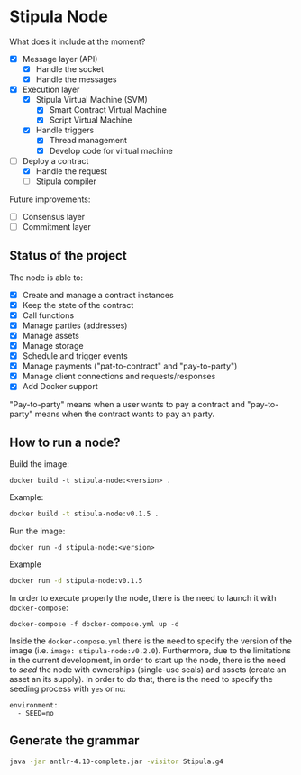 # Stipula Node

What does it include at the moment?
- [x] Message layer (API)
  - [x] Handle the socket 
  - [x] Handle the messages
- [x] Execution layer
  - [x] Stipula Virtual Machine (SVM)
    - [x] Smart Contract Virtual Machine
    - [x] Script Virtual Machine
  - [x] Handle triggers
    - [x] Thread management
    - [x] Develop code for virtual machine
- [ ] Deploy a contract
  - [x] Handle the request 
  - [ ] Stipula compiler 

Future improvements:
- [ ] Consensus layer
- [ ] Commitment layer

## Status of the project

The node is able to:
- [x] Create and manage a contract instances
- [x] Keep the state of the contract
- [x] Call functions
- [x] Manage parties (addresses)
- [x] Manage assets
- [x] Manage storage
- [x] Schedule and trigger events
- [x] Manage payments ("pat-to-contract" and "pay-to-party")
- [x] Manage client connections and requests/responses 
- [x] Add Docker support

"Pay-to-party" means when a user wants to pay a contract and "pay-to-party" means when the contract wants to pay an party. 

## How to run a node?

Build the image:
```
docker build -t stipula-node:<version> .
```

Example:
```bash
docker build -t stipula-node:v0.1.5 .
```

Run the image:
```
docker run -d stipula-node:<version>
```

Example
```bash
docker run -d stipula-node:v0.1.5
```

In order to execute properly the node, there is the need to launch it with `docker-compose`:
```
docker-compose -f docker-compose.yml up -d
```

Inside the `docker-compose.yml` there is the need to specify the version of the image (i.e. `image: stipula-node:v0.2.0`). Furthermore, due to the limitations in the current development, in order to start up the node, there is the need to *seed* the node with ownerships (single-use seals) and assets (create an asset an its supply). In order to do that, there is the need to specify the seeding process with `yes` or `no`:
```
environment:
  - SEED=no
```

## Generate the grammar

```bash
java -jar antlr-4.10-complete.jar -visitor Stipula.g4
```